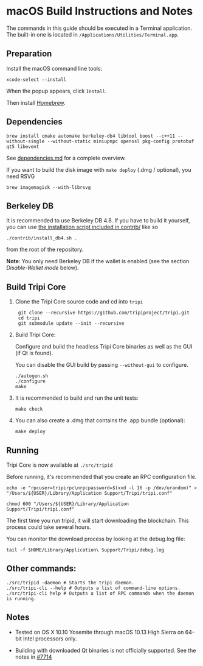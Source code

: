 macOS Build Instructions and Notes
====================================
The commands in this guide should be executed in a Terminal application.
The built-in one is located in `/Applications/Utilities/Terminal.app`.

Preparation
-----------
Install the macOS command line tools:

`xcode-select --install`

When the popup appears, click `Install`.

Then install [Homebrew](https://brew.sh).

Dependencies
----------------------

    brew install cmake automake berkeley-db4 libtool boost --c++11 --without-single --without-static miniupnpc openssl pkg-config protobuf qt5 libevent

See [dependencies.md](dependencies.md) for a complete overview.

If you want to build the disk image with `make deploy` (.dmg / optional), you need RSVG

    brew imagemagick --with-librsvg

Berkeley DB
-----------
It is recommended to use Berkeley DB 4.8. If you have to build it yourself,
you can use [the installation script included in contrib/](/contrib/install_db4.sh)
like so

```shell
./contrib/install_db4.sh .
```

from the root of the repository.

**Note**: You only need Berkeley DB if the wallet is enabled (see the section *Disable-Wallet mode* below).

Build Tripi Core
------------------------

1. Clone the Tripi Core source code and cd into `tripi`

        git clone --recursive https://github.com/tripiproject/tripi.git
        cd tripi
        git submodule update --init --recursive

2.  Build Tripi Core:

    Configure and build the headless Tripi Core binaries as well as the GUI (if Qt is found).

    You can disable the GUI build by passing `--without-gui` to configure.

        ./autogen.sh
        ./configure
        make

3.  It is recommended to build and run the unit tests:

        make check

4.  You can also create a .dmg that contains the .app bundle (optional):

        make deploy

Running
-------

Tripi Core is now available at `./src/tripid`

Before running, it's recommended that you create an RPC configuration file.

    echo -e "rpcuser=tripirpc\nrpcpassword=$(xxd -l 16 -p /dev/urandom)" > "/Users/${USER}/Library/Application Support/Tripi/tripi.conf"

    chmod 600 "/Users/${USER}/Library/Application Support/Tripi/tripi.conf"

The first time you run tripid, it will start downloading the blockchain. This process could take several hours.

You can monitor the download process by looking at the debug.log file:

    tail -f $HOME/Library/Application\ Support/Tripi/debug.log

Other commands:
-------

    ./src/tripid -daemon # Starts the tripi daemon.
    ./src/tripi-cli --help # Outputs a list of command-line options.
    ./src/tripi-cli help # Outputs a list of RPC commands when the daemon is running.

Notes
-----

* Tested on OS X 10.10 Yosemite through macOS 10.13 High Sierra on 64-bit Intel processors only.

* Building with downloaded Qt binaries is not officially supported. See the notes in [#7714](https://github.com/bitcoin/bitcoin/issues/7714)
